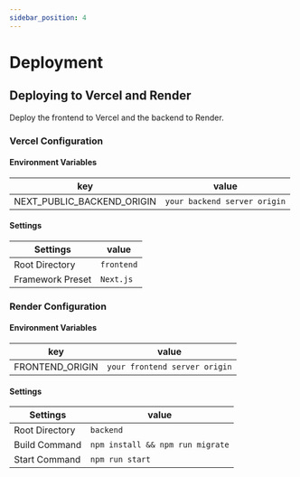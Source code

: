 ```yaml
---
sidebar_position: 4
---
```


# Deployment

## Deploying to Vercel and Render

Deploy the frontend to Vercel and the backend to Render.

### Vercel Configuration

#### Environment Variables

| key                        | value                        |
| -------------------------- | ---------------------------- |
| NEXT_PUBLIC_BACKEND_ORIGIN | `your backend server origin` |

#### Settings

| Settings         | value      |
| ---------------- | ---------- |
| Root Directory   | `frontend` |
| Framework Preset | `Next.js`  |

### Render Configuration

#### Environment Variables

| key             | value                         |
| --------------- | ----------------------------- |
| FRONTEND_ORIGIN | `your frontend server origin` |

#### Settings

| Settings       | value                            |
| -------------- | -------------------------------- |
| Root Directory | `backend`                        |
| Build Command  | `npm install && npm run migrate` |
| Start Command  | `npm run start`                  |
